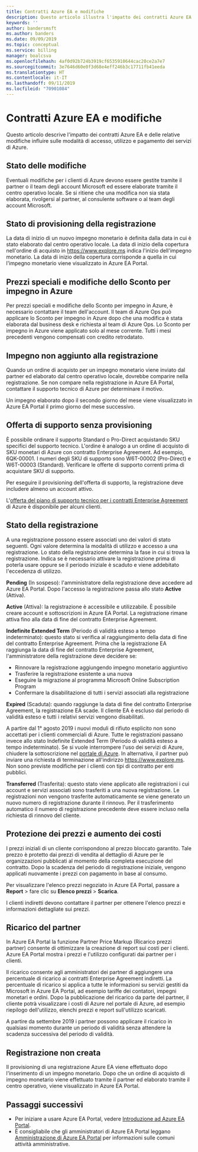 ```yaml
---
title: Contratti Azure EA e modifiche
description: Questo articolo illustra l'impatto dei contratti Azure EA e delle relative modifiche su Azure EA Portal.
keywords: ''
author: bandersmsft
ms.author: banders
ms.date: 09/09/2019
ms.topic: conceptual
ms.service: billing
manager: boalcsva
ms.openlocfilehash: 4af0d92b724b3919cf6535910644cac20ce2a7e7
ms.sourcegitcommit: 3e7646d60e0f3d68e4eff246b3c17711fb41eeda
ms.translationtype: HT
ms.contentlocale: it-IT
ms.lasthandoff: 09/11/2019
ms.locfileid: "70901084"
---
```

# <a name="azure-ea-agreements-and-amendments"></a>Contratti Azure EA e modifiche

Questo articolo descrive l'impatto dei contratti Azure EA e delle relative modifiche influire sulle modalità di accesso, utilizzo e pagamento dei servizi di Azure.

## <a name="amendment-status"></a>Stato delle modifiche

Eventuali modifiche per i clienti di Azure devono essere gestite tramite il partner o il team degli account Microsoft ed essere elaborate tramite il centro operativo locale. Se si ritiene che una modifica non sia stata elaborata, rivolgersi al partner, al consulente software o al team degli account Microsoft.

## <a name="enrollment-provisioning-status"></a>Stato di provisioning della registrazione

La data di inizio di un nuovo impegno monetario è definita dalla data in cui è stato elaborato dal centro operativo locale. La data di inizio della copertura nell'ordine di acquisto in https://www.explore.ms indica l'inizio dell'impegno monetario. La data di inizio della copertura corrisponde a quella in cui l'impegno monetario viene visualizzato in Azure EA Portal.

## <a name="special-pricing-and-acd-amendments"></a>Prezzi speciali e modifiche dello Sconto per impegno in Azure

Per prezzi speciali e modifiche dello Sconto per impegno in Azure, è necessario contattare il team dell'account. Il team di Azure Ops può applicare lo Sconto per impegno in Azure dopo che una modifica è stata elaborata dal business desk e richiesta al team di Azure Ops. Lo Sconto per impegno in Azure viene applicato solo al mese corrente. Tutti i mesi precedenti vengono compensati con credito retrodatato. 

## <a name="commitment-not-added-to-enrollment"></a>Impegno non aggiunto alla registrazione

Quando un ordine di acquisto per un impegno monetario viene inviato dal partner ed elaborato dal centro operativo locale, dovrebbe comparire nella registrazione. Se non compare nella registrazione in Azure EA Portal, contattare il supporto tecnico di Azure per determinare il motivo.

Un impegno elaborato dopo il secondo giorno del mese viene visualizzato in Azure EA Portal il primo giorno del mese successivo.

## <a name="support-offer-not-provisioned"></a>Offerta di supporto senza provisioning

È possibile ordinare il supporto Standard o Pro-Direct acquistando SKU specifici del supporto tecnico. L'ordine è analogo a un ordine di acquisto di SKU monetari di Azure con contratto Enterprise Agreement. Ad esempio, 6QK-00001. I numeri degli SKU di supporto sono W6T-00002 (Pro-Direct) e W6T-00003 (Standard). Verificare le offerte di supporto correnti prima di acquistare SKU di supporto.

Per eseguire il provisioning dell'offerta di supporto, la registrazione deve includere almeno un account attivo.

 L'[offerta del piano di supporto tecnico per i contratti Enterprise Agreement](https://azure.microsoft.com/offers/enterprise-agreement-support/) di Azure è disponibile per alcuni clienti.

## <a name="enrollment-status"></a>Stato della registrazione

A una registrazione possono essere associati uno dei valori di stato seguenti. Ogni valore determina la modalità di utilizzo e accesso a una registrazione. Lo stato della registrazione determina la fase in cui si trova la registrazione. Indica se è necessario attivare la registrazione prima di poterla usare oppure se il periodo iniziale è scaduto e viene addebitato l'eccedenza di utilizzo.

**Pending** (In sospeso): l'amministratore della registrazione deve accedere ad Azure EA Portal. Dopo l'accesso la registrazione passa allo stato **Active** (Attiva).

**Active** (Attiva): la registrazione è accessibile e utilizzabile. È possibile creare account e sottoscrizioni in Azure EA Portal. La registrazione rimane attiva fino alla data di fine del contratto Enterprise Agreement.

**Indefinite Extended Term** (Periodo di validità esteso a tempo indeterminato): questo stato si verifica al raggiungimento della data di fine del contratto Enterprise Agreement. Prima che la registrazione EA raggiunga la data di fine del contratto Enterprise Agreement, l'amministratore della registrazione deve decidere se:

- Rinnovare la registrazione aggiungendo impegno monetario aggiuntivo
- Trasferire la registrazione esistente a una nuova
- Eseguire la migrazione al programma Microsoft Online Subscription Program
- Confermare la disabilitazione di tutti i servizi associati alla registrazione

**Expired** (Scaduta): quando raggiunge la data di fine del contratto Enterprise Agreement, la registrazione EA scade. Il cliente EA è escluso dal periodo di validità esteso e tutti i relativi servizi vengono disabilitati.

A partire dal 1° agosto 2019 i nuovi moduli di rifiuto esplicito non sono accettati per i clienti commerciali di Azure. Tutte le registrazioni passano invece allo stato Indefinite Extended Term (Periodo di validità esteso a tempo indeterminato). Se si vuole interrompere l'uso dei servizi di Azure, chiudere la sottoscrizione nel [portale di Azure](https://portal.azure.com). In alternativa, il partner può inviare una richiesta di terminazione all'indirizzo https://www.explore.ms. Non sono previste modifiche per i clienti con tipi di contratto per enti pubblici.

**Transferred** (Trasferita): questo stato viene applicato alle registrazioni i cui account e servizi associati sono trasferiti a una nuova registrazione. Le registrazioni non vengono trasferite automaticamente se viene generato un nuovo numero di registrazione durante il rinnovo. Per il trasferimento automatico il numero di registrazione precedente deve essere incluso nella richiesta di rinnovo del cliente.

## <a name="price-protection-and-increasing-cost"></a>Protezione dei prezzi e aumento dei costi

I prezzi iniziali di un cliente corrispondono al prezzo bloccato garantito. Tale prezzo è protetto dai prezzi di vendita al dettaglio di Azure per le organizzazioni pubblicati al momento della completa esecuzione del contratto. Dopo la scadenza del periodo di registrazione iniziale, vengono applicati nuovamente i prezzi con pagamento in base al consumo.

Per visualizzare l'elenco prezzi negoziato in Azure EA Portal, passare a **Report** > fare clic su **Elenco prezzi** > **Scarica**.

I clienti indiretti devono contattare il partner per ottenere l'elenco prezzi e informazioni dettagliate sui prezzi.

## <a name="partner-markup"></a>Ricarico del partner

In Azure EA Portal la funzione Partner Price Markup (Ricarico prezzi partner) consente di ottimizzare la creazione di report sui costi per i clienti. Azure EA Portal mostra i prezzi e l'utilizzo configurati dai partner per i clienti.

Il ricarico consente agli amministratori dei partner di aggiungere una percentuale di ricarico ai contratti Enterprise Agreement indiretti. La percentuale di ricarico si applica a tutte le informazioni su servizi gestiti da Microsoft in Azure EA Portal, ad esempio tariffe dei contatori, impegni monetari e ordini. Dopo la pubblicazione del ricarico da parte del partner, il cliente potrà visualizzare i costi di Azure nel portale di Azure, ad esempio riepilogo dell'utilizzo, elenchi prezzi e report sull'utilizzo scaricati.

A partire da settembre 2019 i partner possono applicare il ricarico in qualsiasi momento durante un periodo di validità senza attendere la scadenza successiva del periodo di validità.

## <a name="enrollment-not-created"></a>Registrazione non creata

Il provisioning di una registrazione Azure EA viene effettuato dopo l'inserimento di un impegno monetario. Dopo che un ordine di acquisto di impegno monetario viene effettuato tramite il partner ed elaborato tramite il centro operativo, viene visualizzato in Azure EA Portal.

## <a name="next-steps"></a>Passaggi successivi

- Per iniziare a usare Azure EA Portal, vedere [Introduzione ad Azure EA Portal](billing-ea-portal-get-started.md).
- È consigliabile che gli amministratori di Azure EA Portal leggano [Amministrazione di Azure EA Portal](billing-ea-portal-administration.md) per informazioni sulle comuni attività amministrative.
